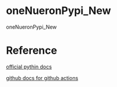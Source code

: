 # oneNueronPypi_New

oneNueronPypi_New

# Reference

[official pythin docs](https://packaging.python.org/en/latest/tutorials/packaging-projects/)

[github docs for github actions](https://docs.github.com/en/actions/automating-builds-and-tests/building-and-testing-python#publishing-to-package-registries)